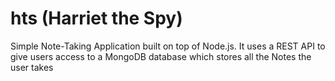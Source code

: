 hts (Harriet the Spy)
===

Simple Note-Taking Application built on top of Node.js.
It uses a REST API to give users access to a MongoDB
database which stores all the Notes the user takes
